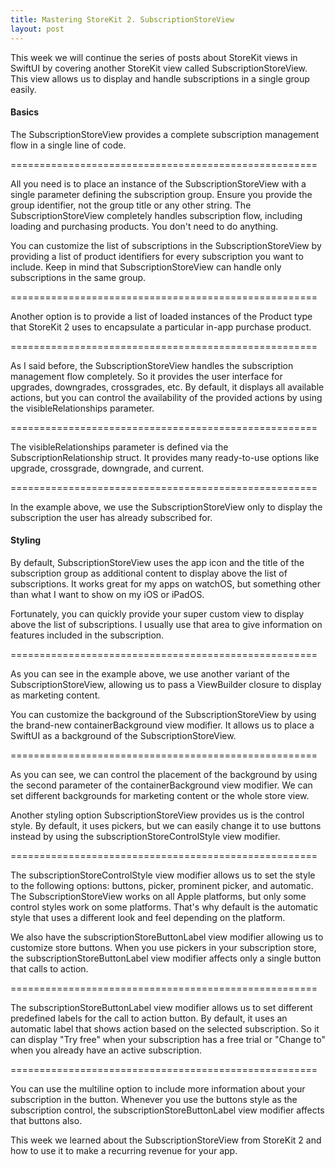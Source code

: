 ```yaml
---
title: Mastering StoreKit 2. SubscriptionStoreView
layout: post
---
```


This week we will continue the series of posts about StoreKit views in SwiftUI by covering another StoreKit view called SubscriptionStoreView. This view allows us to display and handle subscriptions in a single group easily.

#### Basics
The SubscriptionStoreView provides a complete subscription management flow in a single line of code.

=====================================================

All you need is to place an instance of the SubscriptionStoreView with a single parameter defining the subscription group. Ensure you provide the group identifier, not the group title or any other string. The SubscriptionStoreView completely handles subscription flow, including loading and purchasing products. You don't need to do anything.

You can customize the list of subscriptions in the SubscriptionStoreView by providing a list of product identifiers for every subscription you want to include. Keep in mind that SubscriptionStoreView can handle only subscriptions in the same group.

=====================================================

Another option is to provide a list of loaded instances of the Product type that StoreKit 2 uses to encapsulate a particular in-app purchase product.

=====================================================

As I said before, the SubscriptionStoreView handles the subscription management flow completely. So it provides the user interface for upgrades, downgrades, crossgrades, etc. By default, it displays all available actions, but you can control the availability of the provided actions by using the visibleRelationships parameter.

=====================================================

The visibleRelationships parameter is defined via the SubscriptionRelationship struct. It provides many ready-to-use options like upgrade, crossgrade, downgrade, and current.

=====================================================

In the example above, we use the SubscriptionStoreView only to display the subscription the user has already subscribed for.

#### Styling
By default, SubscriptionStoreView uses the app icon and the title of the subscription group as additional content to display above the list of subscriptions. It works great for my apps on watchOS, but something other than what I want to show on my iOS or iPadOS.

Fortunately, you can quickly provide your super custom view to display above the list of subscriptions. I usually use that area to give information on features included in the subscription.

=====================================================

As you can see in the example above, we use another variant of the SubscriptionStoreView, allowing us to pass a ViewBuilder closure to display as marketing content.

You can customize the background of the SubscriptionStoreView by using the brand-new containerBackground view modifier. It allows us to place a SwiftUI as a background of the SubscriptionStoreView.

=====================================================

As you can see, we can control the placement of the background by using the second parameter of the containerBackground view modifier. We can set different backgrounds for marketing content or the whole store view.

Another styling option SubscriptionStoreView provides us is the control style. By default, it uses pickers, but we can easily change it to use buttons instead by using the subscriptionStoreControlStyle view modifier.

=====================================================

The subscriptionStoreControlStyle view modifier allows us to set the style to the following options: buttons, picker, prominent picker, and automatic. The SubscriptionStoreView works on all Apple platforms, but only some control styles work on some platforms. That's why default is the automatic style that uses a different look and feel depending on the platform.

We also have the subscriptionStoreButtonLabel view modifier allowing us to customize store buttons. When you use pickers in your subscription store, the subscriptionStoreButtonLabel view modifier affects only a single button that calls to action.

=====================================================

The subscriptionStoreButtonLabel view modifier allows us to set different predefined labels for the call to action button. By default, it uses an automatic label that shows action based on the selected subscription. So it can display "Try free" when your subscription has a free trial or "Change to" when you already have an active subscription.

=====================================================

You can use the multiline option to include more information about your subscription in the button. Whenever you use the buttons style as the subscription control, the subscriptionStoreButtonLabel view modifier affects that buttons also.

This week we learned about the SubscriptionStoreView from StoreKit 2 and how to use it to make a recurring revenue for your app.
